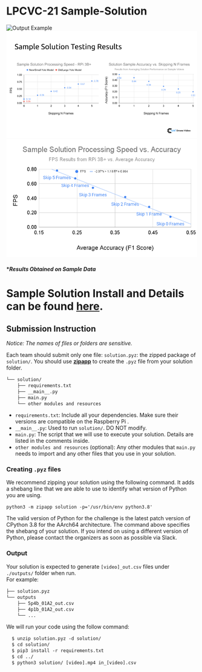 # LPCVC-21 Sample-Solution
![Output Example](images/example.gif)
![Testing Results](images/testing.png)
![Testing Results2](images/testing2.png)
#### *_Results Obtained on Sample Data_

# Sample Solution Install and Details can be found [here](solution/README.md).

## Submission Instruction
_Notice: The names of files or folders are sensitive._

Each team should submit only one file: `solution.pyz`: the zipped package of `solution/`. You should use __[zipapp](https://docs.python.org/3/library/zipapp.html)__ to create the `.pyz` file from your solution folder.
```
└── solution/
    ├── requirements.txt
    ├── __main__.py
    ├── main.py
    └── other modules and resources
```
* `requirements.txt`: Include all your dependencies. Make sure their versions are compatible on the Raspberry Pi .
* `__main__.py`: Used to run `solution/`. DO NOT modify.
* `main.py`: The script that we will use to execute your solution. Details are listed in the comments inside.
* `other modules and resources` (optional): Any other modules that `main.py` needs to import and any other files that you use in your solution.

### Creating `.pyz` files
We recommend zipping your solution using the following command. It adds a shebang line that we are able to use to identify what version of Python you are using.
```
python3 -m zipapp solution -p='/usr/bin/env python3.8'
```
The valid version of Python for the challenge is the latest patch version of CPython 3.8 for the AArch64 architecture. The command above specifies the shebang of your solution.
If you intend on using a different version of Python, please contact the organizers as soon as possible via Slack.

### Output
Your solution is expected to generate `[video]_out.csv` files under `./outputs/` folder when run.    
For example:
```
├── solution.pyz
└── outputs
    ├── 5p4b_01A2_out.csv
    ├── 4p1b_01A2_out.csv
    └── ...
```   
We will run your code using the follow command:
```
  $ unzip solution.pyz -d solution/
  $ cd solution/
  $ pip3 install -r requirements.txt
  $ cd ../
  $ python3 solution/ [video].mp4 in_[video].csv
```


